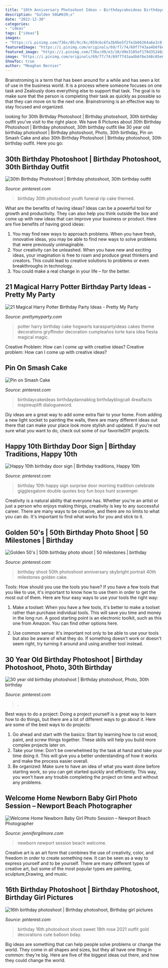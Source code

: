 ```yaml
---
title: "10th Anniversary Photoshoot Ideas ~ Birthdaycakeideas Birthdaydannablog Birthdayblogcali 4realfacts Inspireuplift Dialogueword"
description: "Golden 50&#039;s"
date: "2022-12-30"
categories:
- "ideas"
tags: ["ideas"]
images:
- "https://i.pinimg.com/736x/05/9c/6c/059c6c6fa3b9be5f2fe1b66264a6e3c0.jpg"
featuredImage: "https://i.pinimg.com/originals/69/f7/74/69f7743aa4b6f6e348c65e6143795def.jpg"
featured_image: "https://i.pinimg.com/736x/d9/e3/10/d9e3105ef179d35248a9a492c6e1b5cc.jpg"
image: "https://i.pinimg.com/originals/69/f7/74/69f7743aa4b6f6e348c65e6143795def.jpg"
ShowToc: true
author: "Meaghan Bernier"
---
```



Brainstroming is a term that has been around for a while and has seen a lot of use in the business world. It is a process where someone focuses on one task and Zealously does everything else to support that task. The goal is to make sure that the person is completing their task as quickly as possible so that they can move on to the next one. Brainstroming is an effective way to stay focused and organized.

	

		
looking for 30th Birthday Photoshoot | Birthday photoshoot, 30th birthday outfit you've visit to the right place. We have 8 Pictures about 30th Birthday Photoshoot | Birthday photoshoot, 30th birthday outfit like 30 year old birthday photoshoot | Birthday photoshoot, Photo, 30th birthday, Pin on Smash Cake and also 30th Birthday Photoshoot | Birthday photoshoot, 30th birthday outfit. Here you go:
		
    
## 30th Birthday Photoshoot | Birthday Photoshoot, 30th Birthday Outfit

<img loading=lazy src="https://i.pinimg.com/736x/d9/e3/10/d9e3105ef179d35248a9a492c6e1b5cc.jpg" onerror="this.onerror=null;this.src='https://tse1.mm.bing.net/th?id=OIP.ndtBRg_84pxnLpCdR77UuAHaLI&amp;pid=15.1';" alt="30th Birthday Photoshoot | Birthday photoshoot, 30th birthday outfit">

_Source: pinterest.com_

>birthday 30th photoshoot youth funeral rip cake themed. 

	

What are the benefits of having ideas?
Ideas can be a powerful tool for growth and productivity. They can also help you think outside the box and come up with new ideas that can improve your business or product. Here are five benefits of having good ideas: 
1. You may find new ways to approach problems. When you have fresh, innovative ideas, you may be able to find new ways to solve problems that were previously unimaginable. 
2. Your creativity can be unleashed. When you have new and exciting ideas, your imagination is free to roam and produce great thinkers and creators. This could lead to creative solutions to problems or even breakthroughs in technology. 
3. You could make a real change in your life – for the better.

    
## 21 Magical Harry Potter Birthday Party Ideas - Pretty My Party

<img loading=lazy src="https://www.prettymyparty.com/wp-content/uploads/2017/07/harry-potter-birthday-cake-e1500691012615.jpg" onerror="this.onerror=null;this.src='https://tse2.mm.bing.net/th?id=OIP.qj0zmbtx7daxmAVyMjfIOQHaLH&amp;pid=15.1';" alt="21 Magical Harry Potter Birthday Party Ideas - Pretty My Party">

_Source: prettymyparty.com_

>potter harry birthday cake hogwarts karaspartyideas cakes theme decorations gryffindor decoration cumpleaños torte kara idea fiesta magical magic. 

	

Creative Problem: How can I come up with creative ideas?
Creative problem: How can I come up with creative ideas?

    
## Pin On Smash Cake

<img loading=lazy src="https://i.pinimg.com/736x/05/9c/6c/059c6c6fa3b9be5f2fe1b66264a6e3c0.jpg" onerror="this.onerror=null;this.src='https://tse4.mm.bing.net/th?id=OIP.MBm8QGDY2iWksi9AO1uQLAHaFZ&amp;pid=15.1';" alt="Pin on Smash Cake">

_Source: pinterest.com_

>birthdaycakeideas birthdaydannablog birthdayblogcali 4realfacts inspireuplift dialogueword. 

	

Diy ideas are a great way to add some extra flair to your home. From adding a new light socket to painting the walls, there are many different ideas out there that can make your place look more stylish and updated. If you're not sure what you want to do, check out some of our favoriteDIY projects.

    
## Happy 10th Birthday Door Sign | Birthday Traditions, Happy 10th

<img loading=lazy src="https://i.pinimg.com/736x/f2/e7/9c/f2e79c40e19955b5d5545c09f47ca886.jpg" onerror="this.onerror=null;this.src='https://tse1.mm.bing.net/th?id=OIP.tj-YcWDAEHD4QHbhrH39QAHaNJ&amp;pid=15.1';" alt="Happy 10th birthday door sign | Birthday traditions, Happy 10th">

_Source: pinterest.com_

>birthday 10th happy sign surprise door morning tradition celebrate gigglesgalore double quotes boy fun boys hunt scavenger. 

	

Creativity is a natural ability that everyone has. Whether you're an artist or just a person who enjoys making things, creativity is key to any successful career. There are many ways to be creative, and there are no limits to what you can do. It's important to find what works for you and stick to it.

    
## Golden 50&#039;s | 50th Birthday Photo Shoot | 50 Milestones | Birthday

<img loading=lazy src="https://i.pinimg.com/736x/14/90/61/149061fe4e5fcd63a0815b70ae5aadbf--birthday-photo-shoots-birthday-photos.jpg" onerror="this.onerror=null;this.src='https://tse2.mm.bing.net/th?id=OIP.UvxaAmAv57V3JkXGkpzgeQHaLG&amp;pid=15.1';" alt="Golden 50&#039;s | 50th birthday photo shoot | 50 milestones | birthday">

_Source: pinterest.com_

>birthday shoot 50th photoshoot anniversary skybright portrait 40th milestones golden cake. 

	

Tools: How should you use the tools you have?
If you have a few tools that you like to use, it's important to know how to use them in order to get the most out of them. Here are four easy ways to use your tools the right way:
1) Make a toolset: When you have a few tools, it's better to make a toolset rather than purchase individual tools. This will save you time and money in the long run. A good starting point is an electronic toolkit, such as this one from Amazon. You can find other options here.

2) Use common sense: It's important not only to be able to use your tools but also be aware of what they do. If something doesn't work or doesn't seem right, try turning it around and using another tool instead.

    
## 30 Year Old Birthday Photoshoot | Birthday Photoshoot, Photo, 30th Birthday

<img loading=lazy src="https://i.pinimg.com/originals/69/f7/74/69f7743aa4b6f6e348c65e6143795def.jpg" onerror="this.onerror=null;this.src='https://tse4.mm.bing.net/th?id=OIP.BiZxryf7AWvrgBij0xKE5gHaJ4&amp;pid=15.1';" alt="30 year old birthday photoshoot | Birthday photoshoot, Photo, 30th birthday">

_Source: pinterest.com_

>. 

	

Best ways to do a project:
Doing a project yourself is a great way to learn how to do things, but there are a lot of different ways to go about it. Here are some of the best ways to do projects: 
1. Go ahead and start with the basics: Start by learning how to cut wood, paint, and screw things together. These skills will help you build more complex projects later on. 
2. Take your time: Don’t be overwhelmed by the task at hand and take your time doing it. This will give you a better understanding of how it works and make the process easier overall. 
3. Be organized: Make sure to have an idea of what you want done before starting work, so you can get started quickly and efficiently. This way, you won’t have any trouble completing the project on time and without any problems.

    
## Welcome Home Newborn Baby Girl Photo Session – Newport Beach Photographer

<img loading=lazy src="https://jennifergilmore.com/blog/wp-content/uploads/2014/07/blog_gilmore_studios_photo_orange_county_newport_beach_family_portrait_newborn_baby_girl_crib_house_decor_baby_room_nursery_house_session_love_cute_2.jpg" onerror="this.onerror=null;this.src='https://tse4.mm.bing.net/th?id=OIP.zKKUED7CsU1Vf-_cmFtcIwHaFS&amp;pid=15.1';" alt="Welcome Home Newborn Baby Girl Photo Session – Newport Beach Photographer">

_Source: jennifergilmore.com_

>newborn newport session beach welcome. 

	

Creative art is an art form that combines the use of creativity, color, and freedom in order to create something new. It can be seen as a way to express yourself and to be yourself. There are many different types of creative art, but some of the most popular types are painting, sculpture,Drawing, and music.

    
## 16th Birthday Photoshoot | Birthday Photoshoot, Birthday Girl Pictures

<img loading=lazy src="https://i.pinimg.com/736x/3c/24/1e/3c241e948b41a762cfedccb1187ef4a9.jpg" onerror="this.onerror=null;this.src='https://tse2.mm.bing.net/th?id=OIP.MFm4vQ_vPNdWBz7dzqwH8wHaKv&amp;pid=15.1';" alt="16th birthday photoshoot | Birthday photoshoot, Birthday girl pictures">

_Source: pinterest.com_

>birthday 16th photoshoot shoot sweet 18th rose 2021 outfit gold decorations cute balloon bday. 

	

Big ideas are something that can help people solve problems or change the world. They come in all shapes and sizes, but they all have one thing in common: they're big. Here are five of the biggest ideas out there, and how they could change the world.

